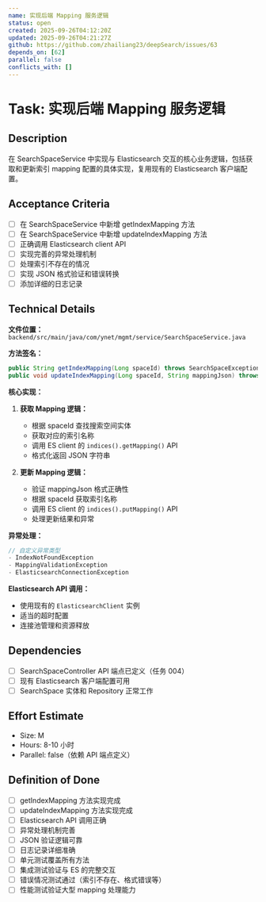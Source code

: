 ```yaml
---
name: 实现后端 Mapping 服务逻辑
status: open
created: 2025-09-26T04:12:20Z
updated: 2025-09-26T04:21:27Z
github: https://github.com/zhailiang23/deepSearch/issues/63
depends_on: [62]
parallel: false
conflicts_with: []
---
```


# Task: 实现后端 Mapping 服务逻辑

## Description

在 SearchSpaceService 中实现与 Elasticsearch 交互的核心业务逻辑，包括获取和更新索引 mapping 配置的具体实现，复用现有的 Elasticsearch 客户端配置。

## Acceptance Criteria

- [ ] 在 SearchSpaceService 中新增 getIndexMapping 方法
- [ ] 在 SearchSpaceService 中新增 updateIndexMapping 方法
- [ ] 正确调用 Elasticsearch client API
- [ ] 实现完善的异常处理机制
- [ ] 处理索引不存在的情况
- [ ] 实现 JSON 格式验证和错误转换
- [ ] 添加详细的日志记录

## Technical Details

**文件位置：** `backend/src/main/java/com/ynet/mgmt/service/SearchSpaceService.java`

**方法签名：**
```java
public String getIndexMapping(Long spaceId) throws SearchSpaceException;
public void updateIndexMapping(Long spaceId, String mappingJson) throws SearchSpaceException;
```

**核心实现：**

1. **获取 Mapping 逻辑：**
   - 根据 spaceId 查找搜索空间实体
   - 获取对应的索引名称
   - 调用 ES client 的 `indices().getMapping()` API
   - 格式化返回 JSON 字符串

2. **更新 Mapping 逻辑：**
   - 验证 mappingJson 格式正确性
   - 根据 spaceId 获取索引名称
   - 调用 ES client 的 `indices().putMapping()` API
   - 处理更新结果和异常

**异常处理：**
```java
// 自定义异常类型
- IndexNotFoundException
- MappingValidationException
- ElasticsearchConnectionException
```

**Elasticsearch API 调用：**
- 使用现有的 `ElasticsearchClient` 实例
- 适当的超时配置
- 连接池管理和资源释放

## Dependencies

- [ ] SearchSpaceController API 端点已定义（任务 004）
- [ ] 现有 Elasticsearch 客户端配置可用
- [ ] SearchSpace 实体和 Repository 正常工作

## Effort Estimate

- Size: M
- Hours: 8-10 小时
- Parallel: false（依赖 API 端点定义）

## Definition of Done

- [ ] getIndexMapping 方法实现完成
- [ ] updateIndexMapping 方法实现完成
- [ ] Elasticsearch API 调用正确
- [ ] 异常处理机制完善
- [ ] JSON 验证逻辑可靠
- [ ] 日志记录详细准确
- [ ] 单元测试覆盖所有方法
- [ ] 集成测试验证与 ES 的完整交互
- [ ] 错误情况测试通过（索引不存在、格式错误等）
- [ ] 性能测试验证大型 mapping 处理能力
